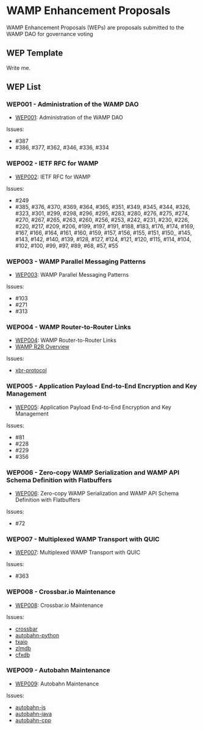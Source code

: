 # WAMP Enhancement Proposals

WAMP Enhancement Proposals (WEPs) are proposals submitted to the WAMP DAO
for governance voting

## WEP Template

Write me.

## WEP List

### WEP001 - Administration of the WAMP DAO

* [WEP001](wep001): Administration of the WAMP DAO

Issues:

* #387
* #386, #377, #362, #346, #336, #334

### WEP002 - IETF RFC for WAMP

* [WEP002](wep002): IETF RFC for WAMP

Issues:

* #249
* #385, #376, #370, #369, #364, #365, #351, #349, #345, #344, #326, #323, #301, #299, #298, #296, #295, #283, #280, #276, #275, #274, #270, #267, #265, #263, #260, #256, #253, #242, #231, #230, #226, #220, #217, #209, #206, #199, #197, #191, #188, #183, #176, #174, #169, #167, #166, #164, #161, #160, #159, #157, #156, #155, #151, #150,, #145, #143, #142, #140, #139, #128, #127, #124, #121, #120, #115, #114, #104, #102, #100, #99, #97, #89, #68, #57, #55

### WEP003 - WAMP Parallel Messaging Patterns

* [WEP003](wep003): WAMP Parallel Messaging Patterns

Issues:

* #103
* #271
* #313

### WEP004 - WAMP Router-to-Router Links

* [WEP004](wep004): WAMP Router-to-Router Links
* [WAMP R2R Overview](wep004/wamp_ap_r2r.pdf)

Issues:

* [xbr-protocol](https://github.com/crossbario/xbr-protocol/issues)

### WEP005 - Application Payload End-to-End Encryption and Key Management

* [WEP005](wep005): Application Payload End-to-End Encryption and Key Management

Issues:

* #81
* #228
* #229
* #356

### WEP006 - Zero-copy WAMP Serialization and WAMP API Schema Definition with Flatbuffers

* [WEP006](wep006): Zero-copy WAMP Serialization and WAMP API Schema Definition with Flatbuffers

Issues:

* #72

### WEP007 - Multiplexed WAMP Transport with QUIC

* [WEP007](wep007): Multiplexed WAMP Transport with QUIC

Issues:

* #363

### WEP008 - Crossbar.io Maintenance

* [WEP008](wep008): Crossbar.io Maintenance

Issues:

* [crossbar](https://github.com/crossbario/crossbar/issues)
* [autobahn-python](https://github.com/crossbario/autobahn-python/issues)
* [txaio](https://github.com/crossbario/txaio/issues)
* [zlmdb](https://github.com/crossbario/zlmdb/issues)
* [cfxdb](https://github.com/crossbario/cfxdb/issues)

### WEP009 - Autobahn Maintenance

* [WEP009](wep009): Autobahn Maintenance

Issues:

* [autobahn-js](https://github.com/crossbario/autobahn-js/issues)
* [autobahn-java](https://github.com/crossbario/autobahn-java/issues)
* [autobahn-cpp](https://github.com/crossbario/autobahn-cpp/issues)
